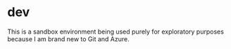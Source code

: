 # dev

This is a sandbox environment being used purely for exploratory purposes because I am brand new to Git and Azure.
